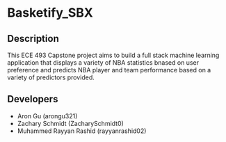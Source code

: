 # Basketify_SBX

## Description
This ECE 493 Capstone project aims to build a full stack machine learning application that displays a variety of NBA statistics bnased on user preference and predicts NBA player and team performance based on a variety of predictors provided.

## Developers
- Aron Gu (arongu321)
- Zachary Schmidt (ZacharySchmidt0)
- Muhammed Rayyan Rashid (rayyanrashid02)
